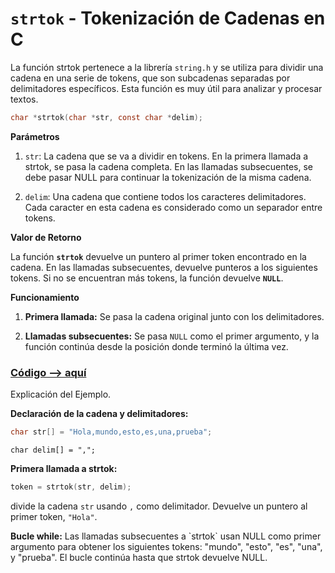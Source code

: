 # `strtok` - Tokenización de Cadenas en C

La función strtok pertenece a la librería `string.h` y se utiliza para dividir una cadena en una serie de tokens, que son subcadenas separadas por delimitadores específicos. Esta función es muy útil para analizar y procesar textos.

```c
char *strtok(char *str, const char *delim);
```

**Parámetros**

1. `str`: La cadena que se va a dividir en tokens. En la primera llamada a strtok, se pasa la cadena completa. En las llamadas subsecuentes, se debe pasar NULL para continuar la tokenización de la misma cadena.

1. `delim`: Una cadena que contiene todos los caracteres delimitadores. Cada caracter en esta cadena es considerado como un separador entre tokens.

**Valor de Retorno**

La función **`strtok`** devuelve un puntero al primer token encontrado en la cadena. En las llamadas subsecuentes, devuelve punteros a los siguientes tokens. Si no se encuentran más tokens, la función devuelve **`NULL`**.

**Funcionamiento**

1. **Primera llamada:** Se pasa la cadena original junto con los delimitadores.

1. **Llamadas subsecuentes:** Se pasa `NULL` como el primer argumento, y la función continúa desde la posición donde terminó la última vez.

### [Código --> aquí](./strtok.c)

Explicación del Ejemplo.

**Declaración de la cadena y delimitadores:**
```c 
char str[] = "Hola,mundo,esto,es,una,prueba"; 
``` 
```
char delim[] = ",";
```

**Primera llamada a strtok:** 
```c
token = strtok(str, delim);
```
divide la cadena `str` usando `,` como delimitador. Devuelve un puntero al primer token, `"Hola"`.

**Bucle while:** Las llamadas subsecuentes a \`strtok\` usan NULL como primer argumento para obtener los siguientes tokens: "mundo", "esto", "es", "una", y "prueba". El bucle continúa hasta que strtok devuelve NULL.